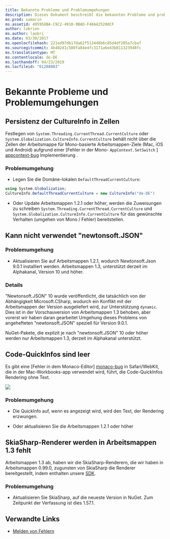 ```yaml
---
title: Bekannte Probleme und Problemumgehungen
description: Dieses Dokument beschreibt die bekannten Probleme und problemumgehungen für Xamarin Workbooks. Es wird erläutert, CultureInfo-Probleme, Probleme mit JSON und mehr.
ms.prod: xamarin
ms.assetid: 495958BA-C9C2-4910-9BAD-F48A425208CF
author: lobrien
ms.author: laobri
ms.date: 03/30/2017
ms.openlocfilehash: 221ed97db17da62f513448b6c85d4df205a7cbaf
ms.sourcegitcommit: 4b402d1c508fa84e4fc3171a6e43b811323948fc
ms.translationtype: MT
ms.contentlocale: de-DE
ms.lasthandoff: 04/23/2019
ms.locfileid: "61268883"
---
```

# <a name="known-issues--workarounds"></a>Bekannte Probleme und Problemumgehungen

## <a name="persistence-of-cultureinfo-across-cells"></a>Persistenz der CultureInfo in Zellen

Festlegen von `System.Threading.CurrentThread.CurrentCulture` oder `System.Globalization.CultureInfo.CurrentCulture` behält nicht über die Zellen der Arbeitsmappe für Mono-basierte Arbeitsmappen-Ziele (Mac, iOS und Android) aufgrund einer [Fehler in der Mono- `AppContext.SetSwitch` ] [ appcontext-bug] Implementierung .

### <a name="workarounds"></a>Problemumgehung

* Legen Sie die Domäne-lokalen `DefaultThreadCurrentCulture`:
```csharp
using System.Globalization;
CultureInfo.DefaultThreadCurrentCulture = new CultureInfo("de-DE")
```

* Oder Update Arbeitsmappen 1.2.1 oder höher, werden die Zuweisungen zu schreiben `System.Threading.CurrentThread.CurrentCulture` und `System.Globalization.CultureInfo.CurrentCulture` für das gewünschte Verhalten (umgehen von Mono / Fehler) bereitstellen.

## <a name="unable-to-use-newtonsoftjson"></a>Kann nicht verwendet "newtonsoft.JSON"

### <a name="workaround"></a>Problemumgehung

* Aktualisieren Sie auf Arbeitsmappen 1.2.1, wodurch Newtonsoft.Json 9.0.1 installiert werden.
  Arbeitsmappen 1.3, unterstützt derzeit im Alphakanal, Version 10 und höher.

### <a name="details"></a>Details

"Newtonsoft.JSON" 10 wurde veröffentlicht, die tatsächlich von der Abhängigkeit Microsoft.CSharp, wodurch ein Konflikt mit der Arbeitsmappen der Version ausgeliefert wird, zur Unterstützung `dynamic`. Dies ist in der Vorschauversion von Arbeitsmappen 1.3 behoben, aber vorerst wir haben daran gearbeitet Umgehung dieses Problems von angehefteten "newtonsoft.JSON" speziell für Version 9.0.1.

NuGet-Pakete, die explizit je nach "newtonsoft.JSON" 10 oder höher werden nur Arbeitsmappen 1.3, derzeit im Alphakanal unterstützt.

## <a name="code-tooltips-are-blank"></a>Code-QuickInfos sind leer

Es gibt eine [Fehler in dem Monaco-Editor] [ monaco-bug] in Safari/WebKit, die in der Mac-Workbooks-app verwendet wird, führt, die Code-QuickInfos Rendering ohne Text.

![](general-images/monaco-signature-help-bug.png)

### <a name="workaround"></a>Problemumgehung

* Die QuickInfo auf, wenn es angezeigt wird, wird den Text, der Rendering erzwungen.

* Oder aktualisieren Sie die Arbeitsmappen 1.2.1 oder höher

[appcontext-bug]: https://bugzilla.xamarin.com/show_bug.cgi?id=54448
[monaco-bug]: https://github.com/Microsoft/monaco-editor/issues/408

## <a name="skiasharp-renderers-are-missing-in-workbooks-13"></a>SkiaSharp-Renderer werden in Arbeitsmappen 1.3 fehlt

Arbeitsmappen 1.3 ab, haben wir die SkiaSharp-Renderern, die wir haben in Arbeitsmappen 0.99.0, zugunsten von SkiaSharp die Renderer bereitgestellt, indem enthalten unsere [SDK](~/tools/workbooks/sdk/index.md).

### <a name="workaround"></a>Problemumgehung

* Aktualisieren Sie SkiaSharp, auf die neueste Version in NuGet. Zum Zeitpunkt der Verfassung ist dies 1.57.1.

## <a name="related-links"></a>Verwandte Links

- [Melden von Fehlern](~/tools/workbooks/install.md#reporting-bugs)

